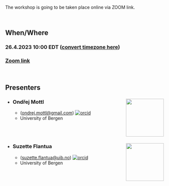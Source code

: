 The workshop is going to be taken place online via ZOOM link.

<br>

## When/Where

### **26.4.2023 10:00 EDT** ([convert timezone here](https://dateful.com/convert/est-edt-eastern-time?t=10))

### [**Zoom link**](https://psu.zoom.us/j/99502354850?pwd=YW5lUFF2K0hjKzhuVGZRenVsZzBTQT09)

<br>

## Presenters

-   ### Ondřej Mottl <img src="https://www.uib.no/sites/w3.uib.no/files/styles/user_thumbnail/public/pictures/picture-396270-1579792833.jpg?itok=hez3oHo-" align="right" width="120" />

    -   (<ondrej.mottl@gmail.com>)
        [![orcid](https://img.shields.io/badge/orcid-0000--0002--9796--5081-brightgreen.svg)](https://orcid.org/0000-0002-9796-5081)
    -   University of Bergen

<br>

<br>

-   ### Suzette Flantua <img src="https://www.uib.no/sites/w3.uib.no/files/styles/user_thumbnail/public/pictures/picture-388168-1536217906.jpg?itok=yqGLK7Kg" align="right" width="120" />

    -   (<suzette.flantua@uib.no>)
        [![orcid](https://img.shields.io/badge/orcid-0000--0001--6526--3037-brightgreen.svg)](https://orcid.org/0000-0001-6526-3037)
    -   University of Bergen
